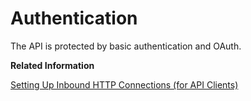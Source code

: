 <!-- loiobd2fbd5133e8411b8e3608fceb28a608 -->

# Authentication

The API is protected by basic authentication and OAuth.

**Related Information**  


[Setting Up Inbound HTTP Connections \(for API Clients\)](../40-RemoteSystems/setting-up-inbound-http-connections-for-api-clients-8db3d51.md "An application programming interface (API) allows you to access Cloud Integration data, for example, monitoring data.")

